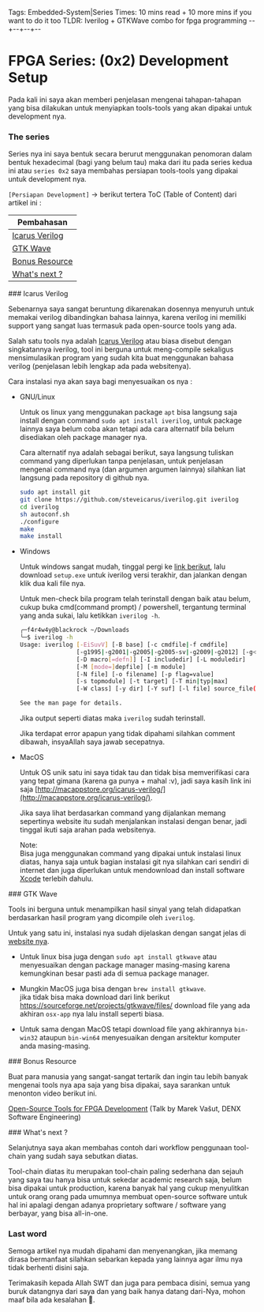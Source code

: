 Tags: Embedded-System|Series
Times: 10 mins read + 10 more mins if you want to do it too
TLDR: Iverilog + GTKWave combo for fpga programming
--+--+--+--
# FPGA Series: (0x2) Development Setup 

Pada kali ini saya akan memberi penjelasan mengenai tahapan-tahapan yang bisa dilakukan untuk menyiapkan tools-tools yang akan dipakai untuk development nya.

### The series

Series nya ini saya bentuk secara berurut menggunakan penomoran dalam bentuk hexadecimal (bagi yang belum tau) maka dari itu pada series kedua ini atau `series 0x2` saya membahas persiapan tools-tools yang dipakai untuk development nya.

`[Persiapan Development]` -> berikut tertera ToC (Table of Content) dari artikel ini :  

| Pembahasan |
| --- |
| [Icarus Verilog](#icarus-verilog) |  
| [GTK Wave](#gtkwave) |  
| [Bonus Resource](#bonus) |  
| [What's next ?](#whats-next) |  

<div id="icarus-verilog"></div>
### Icarus Verilog

Sebenarnya saya sangat beruntung dikarenakan dosennya menyuruh untuk memakai verilog dibandingkan bahasa lainnya, karena verilog ini memiliki support yang sangat luas termasuk pada open-source tools yang ada.

Salah satu tools nya adalah [Icarus Verilog](http://iverilog.icarus.com/) atau biasa disebut dengan singkatannya iverilog, tool ini berguna untuk meng-compile sekaligus mensimulasikan program yang sudah kita buat menggunakan bahasa verilog (penjelasan lebih lengkap ada pada websitenya).

Cara instalasi nya akan saya bagi menyesuaikan os nya :

- GNU/Linux  
  
  Untuk os linux yang menggunakan package `apt` bisa langsung saja install dengan command `sudo apt install iverilog`, untuk package lainnya saya belum coba akan tetapi ada cara alternatif bila belum disediakan oleh package manager nya.

  Cara alternatif nya adalah sebagai berikut, saya langsung tuliskan command yang diperlukan tanpa penjelasan, untuk penjelasan mengenai command nya (dan argumen argumen lainnya) silahkan liat langsung pada repository di github nya.

  ```bash
  sudo apt install git
  git clone https://github.com/steveicarus/iverilog.git iverilog
  cd iverilog
  sh autoconf.sh
  ./configure
  make
  make install
  ```

- Windows   

  Untuk windows sangat mudah, tinggal pergi ke [link berikut](http://bleyer.org/icarus/), lalu download `setup.exe` untuk iverilog versi terakhir, dan jalankan dengan klik dua kali file nya.

  Untuk men-check bila program telah terinstall dengan baik atau belum, cukup buka cmd(command prompt) / powershell, tergantung terminal yang anda sukai, lalu ketikkan `iverilog -h`.

  ```bash
  ╭─f4r4w4y@blackrock ~/Downloads 
  ╰─$ iverilog -h
  Usage: iverilog [-EiSuvV] [-B base] [-c cmdfile|-f cmdfile]
                  [-g1995|-g2001|-g2005|-g2005-sv|-g2009|-g2012] [-g<feature>]
                  [-D macro[=defn]] [-I includedir] [-L moduledir]
                  [-M [mode=]depfile] [-m module]
                  [-N file] [-o filename] [-p flag=value]
                  [-s topmodule] [-t target] [-T min|typ|max]
                  [-W class] [-y dir] [-Y suf] [-l file] source_file(s)

  See the man page for details.
  ```

  Jika output seperti diatas maka `iverilog` sudah terinstall.

  Jika terdapat error apapun yang tidak dipahami silahkan comment dibawah, insyaAllah saya jawab secepatnya.

- MacOS  

  Untuk OS unik satu ini saya tidak tau dan tidak bisa memverifikasi cara yang tepat gimana (karena ga punya + mahal :v), jadi saya kasih link ini saja [http://macappstore.org/icarus-verilog/](http://macappstore.org/icarus-verilog/).

  Jika saya lihat berdasarkan command yang dijalankan memang sepertinya website itu sudah menjalankan instalasi dengan benar, jadi tinggal ikuti saja arahan pada websitenya.

  Note:   
  Bisa juga menggunakan command yang dipakai untuk instalasi linux diatas, hanya saja untuk bagian instalasi git nya silahkan cari sendiri di internet dan juga diperlukan untuk mendownload dan install software [Xcode](https://apps.apple.com/us/app/xcode/id497799835?mt=12) terlebih dahulu.

<div id="gtkwave"></div>
### GTK Wave

Tools ini berguna untuk menampilkan hasil sinyal yang telah didapatkan berdasarkan hasil program yang dicompile oleh `iverilog`.

Untuk yang satu ini, instalasi nya sudah dijelaskan dengan sangat jelas di [website nya](http://gtkwave.sourceforge.net/).

- Untuk linux bisa juga dengan `sudo apt install gtkwave` atau menyesuaikan dengan package manager masing-masing karena kemungkinan besar pasti ada di semua package manager.   

- Mungkin MacOS juga bisa dengan `brew install gtkwave`.  
  jika tidak bisa maka download dari link berikut https://sourceforge.net/projects/gtkwave/files/ download file yang ada akhiran `osx-app` nya lalu install seperti biasa.  

- Untuk sama dengan MacOS tetapi download file yang akhirannya `bin-win32` ataupun `bin-win64` menyesuaikan dengan arsitektur komputer anda masing-masing.

<div id="bonus"></div>
### Bonus Resource

Buat para manusia yang sangat-sangat tertarik dan ingin tau lebih banyak mengenai tools nya apa saja yang bisa dipakai, saya sarankan untuk menonton video berikut ini.

[Open-Source Tools for FPGA Development](https://www.youtube.com/watch?v=MI18Wk4gxA4) (Talk by Marek Vašut, DENX Software Engineering)

<div id="whats-next"></div>
### What's next ?

Selanjutnya saya akan membahas contoh dari workflow penggunaan tool-chain yang sudah saya sebutkan diatas.

Tool-chain diatas itu merupakan tool-chain paling sederhana dan sejauh yang saya tau hanya bisa untuk sekedar academic research saja, belum bisa dipakai untuk production, karena banyak hal yang cukup menyulitkan untuk orang orang pada umumnya membuat open-source software untuk hal ini apalagi dengan adanya proprietary software / software yang berbayar, yang bisa all-in-one. 

### Last word

Semoga artikel nya mudah dipahami dan menyenangkan, jika memang dirasa bermanfaat silahkan sebarkan kepada yang lainnya agar ilmu nya tidak berhenti disini saja.

Terimakasih kepada Allah SWT dan juga para pembaca disini, semua yang buruk datangnya dari saya dan yang baik hanya datang dari-Nya, mohon maaf bila ada kesalahan 🙏.